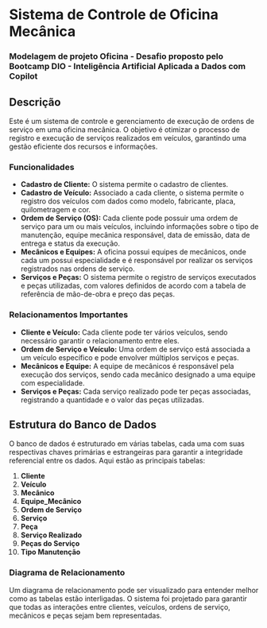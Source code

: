 # Sistema de Controle de Oficina Mecânica

### Modelagem de projeto Oficina - Desafio proposto pelo Bootcamp DIO - Inteligência Artificial Aplicada a Dados com Copilot

## Descrição

Este é um sistema de controle e gerenciamento de execução de ordens de serviço em uma oficina mecânica. O objetivo é otimizar o processo de registro e execução de serviços realizados em veículos, garantindo uma gestão eficiente dos recursos e informações.

### Funcionalidades

- **Cadastro de Cliente:** O sistema permite o cadastro de clientes.
- **Cadastro de Veículo:** Associado a cada cliente, o sistema permite o registro dos veículos com dados como modelo, fabricante, placa, quilometragem e cor.
- **Ordem de Serviço (OS):** Cada cliente pode possuir uma ordem de serviço para um ou mais veículos, incluindo informações sobre o tipo de manutenção, equipe mecânica responsável, data de emissão, data de entrega e status da execução.
- **Mecânicos e Equipes:** A oficina possui equipes de mecânicos, onde cada um possui especialidade e é responsável por realizar os serviços registrados nas ordens de serviço.
- **Serviços e Peças:** O sistema permite o registro de serviços executados e peças utilizadas, com valores definidos de acordo com a tabela de referência de mão-de-obra e preço das peças.

### Relacionamentos Importantes

- **Cliente e Veículo:** Cada cliente pode ter vários veículos, sendo necessário garantir o relacionamento entre eles.
- **Ordem de Serviço e Veículo:** Uma ordem de serviço está associada a um veículo específico e pode envolver múltiplos serviços e peças.
- **Mecânicos e Equipe:** A equipe de mecânicos é responsável pela execução dos serviços, sendo cada mecânico designado a uma equipe com especialidade.
- **Serviços e Peças:** Cada serviço realizado pode ter peças associadas, registrando a quantidade e o valor das peças utilizadas.

## Estrutura do Banco de Dados

O banco de dados é estruturado em várias tabelas, cada uma com suas respectivas chaves primárias e estrangeiras para garantir a integridade referencial entre os dados. Aqui estão as principais tabelas:

1. **Cliente**
2. **Veículo**
3. **Mecânico**
4. **Equipe_Mecânico**
5. **Ordem de Serviço**
6. **Serviço**
7. **Peça**
8. **Serviço Realizado**
9. **Peças do Serviço**
10. **Tipo Manutenção**

### Diagrama de Relacionamento

Um diagrama de relacionamento pode ser visualizado para entender melhor como as tabelas estão interligadas. O sistema foi projetado para garantir que todas as interações entre clientes, veículos, ordens de serviço, mecânicos e peças sejam bem representadas.

